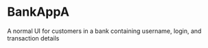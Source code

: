 # BankAppA
A normal UI for customers in a bank containing username, login, and  transaction details
